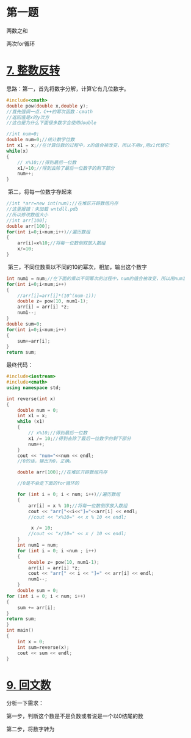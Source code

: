 # 第一题

两数之和

两次for循环



# [7. 整数反转](https://leetcode-cn.com/problems/reverse-integer/)

思路：第一，首先将数字分解，计算它有几位数字。



```cpp
#include<cmath>
double pow(double x,double y);
//首先强调一点，C++的幂次函数：cmath
//返回值是x的y次方
//这也是为什么下面很多数字会使用double
```



```cpp
//int num=0;
double num=0;//统计数字位数
int x1 = x;//在计算位数的过程中，x的值会被改变，所以不用x,用x1代替它
while(x)
{
    // x%10;//得到最后一位数
    x1/=10;//得到去除了最后一位数字的剩下部分
    num++;
}
```



​			第二，将每一位数字存起来

```cpp
//int *arr=new int(num);//在堆区开辟数组内存
//这里报错：未加载 wntdll.pdb
//所以修改数组大小
//int arr[100];
double arr[100];
for(int i=0;i<num;i++)//遍历数组
{
    arr[i]=x%10;//将每一位数倒叙放入数组
    x/=10;
}
```

​			第三，不同位数乘以不同的10的幂次，相加，输出这个数字

```cpp
int num1 = num;//在下面的乘以不同幂次的过程中，num的值会被改变，所以用num1
for(int i=0;i<num;i++)
{
    //arr[i]=arr[i]*(10^(num-1));
    double z= pow(10, num1-1);
    arr[i] = arr[i] *z;
    num1--;
}
double sum=0;
for(int i=0;i<num;i++)
{
    sum+=arr[i];
}
return sum;
```

最终代码：

```cpp
#include<iostream>
#include<cmath>
using namespace std;

int reverse(int x)
{
    double num = 0;
    int x1 = x;
    while (x1)
    {
        // x%10;//得到最后一位数
        x1 /= 10;//得到去除了最后一位数字的剩下部分
        num++;
    }
    cout << "num="<<num << endl;
    //0的话，输出为0，正确。

	double arr[100];//在堆区开辟数组内存

	//0是不会走下面的for循环的

	for (int i = 0; i < num; i++)//遍历数组
	{
    	arr[i] = x % 10;//将每一位数倒序放入数组
   	 	cout << "arr["<<i<<"]="<<arr[i] << endl;
    	//cout << "x%10=" << x % 10 << endl;

   		 x /= 10;
    	//cout << "x/10=" << x / 10 << endl; 
	}
	int num1 = num;
	for (int i = 0; i <num ; i++)
	{
    	double z= pow(10, num1-1);
    	arr[i] = arr[i] *z;
    	cout << "arr[" << i << "]=" << arr[i] << endl;
    	num1--;
	}
	double sum = 0;
for (int i = 0; i < num; i++)
{
    sum += arr[i];
}
return sum;
}
int main()
{
    int x = 0;
    int sum=reverse(x);
    cout << sum << endl;
}
```

# [9. 回文数](https://leetcode-cn.com/problems/palindrome-number/)

分析一下需求：

第一步，判断这个数是不是负数或者说是一个以0结尾的数

第二步，将数字转为

